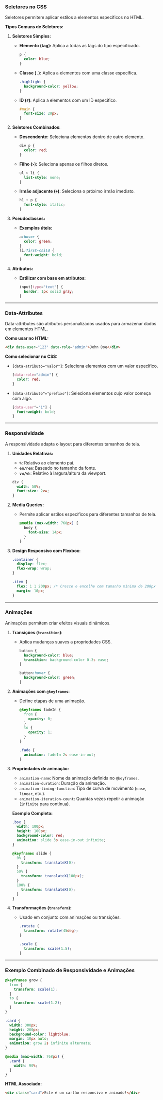 ### **Seletores no CSS**
Seletores permitem aplicar estilos a elementos específicos no HTML.

**Tipos Comuns de Seletores:**

1. **Seletores Simples:**
   - **Elemento (tag):** Aplica a todas as tags do tipo especificado.
     ```css
     p {
       color: blue;
     }
     ```
   - **Classe (`.`):** Aplica a elementos com uma classe específica.
     ```css
     .highlight {
       background-color: yellow;
     }
     ```
   - **ID (`#`):** Aplica a elementos com um ID específico.
     ```css
     #main {
       font-size: 20px;
     }
     ```

2. **Seletores Combinados:**
   - **Descendente:** Seleciona elementos dentro de outro elemento.
     ```css
     div p {
       color: red;
     }
     ```
   - **Filho (`>`):** Seleciona apenas os filhos diretos.
     ```css
     ul > li {
       list-style: none;
     }
     ```
   - **Irmão adjacente (`+`):** Seleciona o próximo irmão imediato.
     ```css
     h1 + p {
       font-style: italic;
     }
     ```

3. **Pseudoclasses:**
   - **Exemplos úteis:**
     ```css
     a:hover {
       color: green;
     }
     li:first-child {
       font-weight: bold;
     }
     ```

4. **Atributos:**
   - **Estilizar com base em atributos:**
     ```css
     input[type="text"] {
       border: 1px solid gray;
     }
     ```

---

### **Data-Attributes**
Data-attributes são atributos personalizados usados para armazenar dados em elementos HTML.

**Como usar no HTML:**
```html
<div data-user="123" data-role="admin">John Doe</div>
```

**Como selecionar no CSS:**
- `[data-atributo="valor"]`: Seleciona elementos com um valor específico.
  ```css
  [data-role="admin"] {
    color: red;
  }
  ```

- `[data-atributo^="prefixo"]`: Seleciona elementos cujo valor começa com algo.
  ```css
  [data-user^="1"] {
    font-weight: bold;
  }
  ```

---

### **Responsividade**
A responsividade adapta o layout para diferentes tamanhos de tela.

1. **Unidades Relativas:**
   - **`%`**: Relativo ao elemento pai.
   - **`em/rem`**: Baseado no tamanho da fonte.
   - **`vw/vh`**: Relativo à largura/altura da viewport.

   ```css
   div {
     width: 50%;
     font-size: 2vw;
   }
   ```

2. **Media Queries:**
   - Permite aplicar estilos específicos para diferentes tamanhos de tela.
     ```css
     @media (max-width: 768px) {
       body {
         font-size: 14px;
       }
     }
     ```

3. **Design Responsivo com Flexbox:**
   ```css
   .container {
     display: flex;
     flex-wrap: wrap;
   }

   .item {
     flex: 1 1 200px; /* Cresce e encolhe com tamanho mínimo de 200px */
     margin: 10px;
   }
   ```

---

### **Animações**
Animações permitem criar efeitos visuais dinâmicos.

1. **Transições (`transition`):**
   - Aplica mudanças suaves a propriedades CSS.
     ```css
     button {
       background-color: blue;
       transition: background-color 0.3s ease;
     }

     button:hover {
       background-color: green;
     }
     ```

2. **Animações com `@keyframes`:**
   - Define etapas de uma animação.
     ```css
     @keyframes fadeIn {
       from {
         opacity: 0;
       }
       to {
         opacity: 1;
       }
     }

     .fade {
       animation: fadeIn 2s ease-in-out;
     }
     ```

3. **Propriedades de animação:**
   - `animation-name`: Nome da animação definida no `@keyframes`.
   - `animation-duration`: Duração da animação.
   - `animation-timing-function`: Tipo de curva de movimento (`ease`, `linear`, etc.).
   - `animation-iteration-count`: Quantas vezes repetir a animação (`infinite` para contínua).

   **Exemplo Completo:**
   ```css
   .box {
     width: 100px;
     height: 100px;
     background-color: red;
     animation: slide 3s ease-in-out infinite;
   }

   @keyframes slide {
     0% {
       transform: translateX(0);
     }
     50% {
       transform: translateX(100px);
     }
     100% {
       transform: translateX(0);
     }
   }
   ```

4. **Transformações (`transform`):**
   - Usado em conjunto com animações ou transições.
     ```css
     .rotate {
       transform: rotate(45deg);
     }

     .scale {
       transform: scale(1.5);
     }
     ```

---

### **Exemplo Combinado de Responsividade e Animações**
```css
@keyframes grow {
  from {
    transform: scale(1);
  }
  to {
    transform: scale(1.2);
  }
}

.card {
  width: 300px;
  height: 200px;
  background-color: lightblue;
  margin: 10px auto;
  animation: grow 2s infinite alternate;
}

@media (max-width: 768px) {
  .card {
    width: 90%;
  }
}
```

**HTML Associado:**
```html
<div class="card">Este é um cartão responsivo e animado!</div>
```

